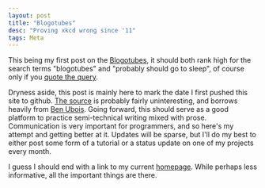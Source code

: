 ```yaml
---
layout: post
title: "Blogotubes"
desc: "Proving xkcd wrong since '11"
tags: Meta
---
```


This being my first post on the [Blogotubes][1], it should both rank high for the search terms "blogotubes" and "probably should go to sleep", of course only if you [quote the query][2].  

Dryness aside, this post is mainly here to mark the date I first pushed this site to github.  [The source][3] is probably fairly uninteresting, and borrows heavily from [Ben Ubois][4].  Going forward, this should serve as a good platform to practice semi-technical writing mixed with prose.  Communication is very important for programmers, and so here's my attempt and getting better at it.  Updates will be sparse, but I'll do my best to either post some form of a tutorial or a status update on one of my projects every month.

I guess I should end with a link to my current [homepage][5].  While perhaps less informative, all the important things are there.

[1]: http://xkcd.com/181/
[2]: https://news.ycombinator.com/item?id=3140797
[3]: https://github.com/brcooley/brcooley.github.com
[4]: http://benubois.com/
[5]: http://www.cs.wm.edu/~brcooley
